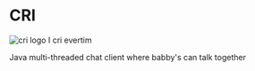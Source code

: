# CRI
![cri logo](http://i.imgur.com/kqH2j.gif)
I cri evertim


Java multi-threaded chat client where babby's can talk together
